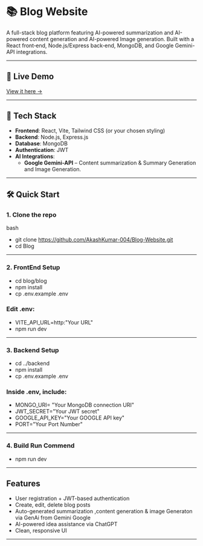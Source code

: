 # 📚 Blog Website

A full-stack blog platform featuring AI-powered summarization and AI-powered content generation and AI-powered Image generation. Built with a React front‑end, Node.js/Express back‑end, MongoDB, and Google Gemini-API integrations.

---

## 🔗 Live Demo  
[View it here →](https://blog-website-pi-plum.vercel.app/)

---

## 🚀 Tech Stack

- **Frontend**: React, Vite, Tailwind CSS (or your chosen styling)
- **Backend**: Node.js, Express.js
- **Database**: MongoDB
- **Authentication**: JWT
- **AI Integrations**:
  - **Google Gemini-API** – Content summarization & Summary Generation and Image Generation.
---

## 🛠️ Quick Start

### 1. Clone the repo
bash
- git clone https://github.com/AkashKumar-004/Blog-Website.git
- cd Blog
 
---

### 2. FrontEnd Setup
- cd blog/blog
- npm install
- cp .env.example .env
### Edit .env:
- VITE_API_URL=http:"Your URL"
- npm run dev
  
---

### 3. Backend Setup
- cd ../backend
- npm install
- cp .env.example .env
### Inside .env, include:
- MONGO_URI= "Your MongoDB connection URI"
- JWT_SECRET="Your JWT secret"
- GOOGLE_API_KEY="Your GOOGLE API key"
- PORT="Your Port Number"

---

### 4. Build Run Commend
- npm run dev

---

## Features
- User registration + JWT-based authentication
- Create, edit, delete blog posts
- Auto-generated summarization ,content generation & image Generaton via GenAi from Gemini Google
- AI-powered idea assistance via ChatGPT
- Clean, responsive UI
---


